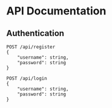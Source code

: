 # API Documentation

## Authentication 

```
POST /api/register
{
    "username": string,
    "password": string
}

POST /api/login
{
    "username": string,
    "password": string
}
```
